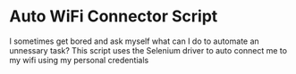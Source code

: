 # Auto WiFi Connector Script

I sometimes get bored and ask myself what can I do to automate an unnessary task? This script uses the Selenium driver to auto connect me to my wifi using my personal credentials
